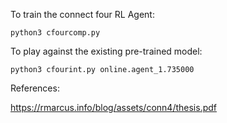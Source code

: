 To train the connect four RL Agent:

`python3 cfourcomp.py`

To play against the existing pre-trained model:

`python3 cfourint.py online.agent_1.735000`



References:

https://rmarcus.info/blog/assets/conn4/thesis.pdf

